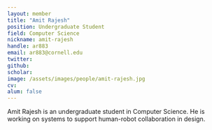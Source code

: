 ```yaml
---
layout: member
title: "Amit Rajesh"
position: Undergraduate Student
field: Computer Science
nickname: amit-rajesh
handle: ar883
email: ar883@cornell.edu
twitter:
github:
scholar:
image: /assets/images/people/amit-rajesh.jpg
cv:
alum: false
---
```


Amit Rajesh is an undergraduate student in Computer Science. He is working on systems to support human-robot collaboration in design.
